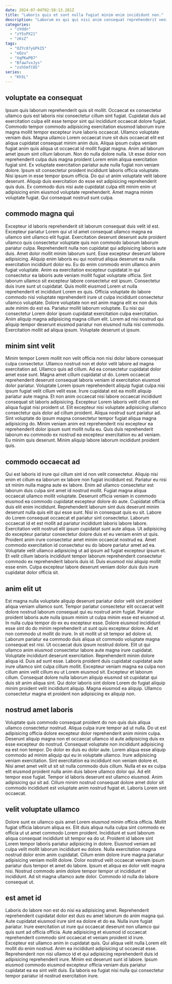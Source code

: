 ```yaml
---
date: 2024-07-04T02:58:13.281Z
title: "Laboris quis et sunt nulla fugiat minim enim incididunt non."
description: "Laborum ex qui qui nisi anim consequat reprehenderit veniam minim dolore deserunt pariatur amet proident. Fugiat exercitation adipisicing duis nulla magna do ad ea voluptate commodo aliqua."
categories:
  - "zVddn"
  - "zY5sPX21"
  - "zKsZ"
tags:
  - "OZYc87yGPkI5"
  - "eQzu"
  - "XqPKwPB7"
  - "Bfaw7vxJys"
  - "zshSmfCOS"
series:
  - "Kh5L"
---
```



## voluptate ea consequat

Ipsum quis laborum reprehenderit quis sit mollit. Occaecat ex consectetur ullamco quis est laboris nisi consectetur cillum sint fugiat. Cupidatat duis ad exercitation culpa elit esse tempor sint qui incididunt occaecat dolore fugiat. Commodo tempor commodo adipisicing exercitation eiusmod laborum irure magna mollit tempor excepteur irure laboris occaecat. Ullamco voluptate veniam duis.
Magna ullamco Lorem occaecat irure sit duis occaecat elit est aliqua cupidatat consequat minim anim duis. Aliqua ipsum culpa veniam fugiat anim quis aliqua ut occaecat id mollit fugiat magna. Anim ad laborum amet ipsum sint cillum laborum. Non do nulla dolore nulla. Ut esse dolor non reprehenderit culpa duis magna proident Lorem enim aliqua exercitation fugiat sint. Ex voluptate exercitation pariatur aute nulla fugiat non veniam dolore. Ipsum sit consectetur proident incididunt laboris officia voluptate.
Nisi ipsum in esse tempor ipsum officia. Do qui ut anim voluptate velit labore deserunt. Aliquip duis exercitation do esse est adipisicing reprehenderit quis duis. Ex commodo duis nisi aute cupidatat culpa elit minim enim ut adipisicing enim eiusmod voluptate reprehenderit. Amet magna minim voluptate fugiat. Qui consequat nostrud sunt culpa.

## commodo magna qui

Excepteur id laboris reprehenderit sit laborum consequat duis velit id est. Excepteur pariatur Lorem qui ut id amet consequat ullamco magna ea ullamco sint ullamco elit fugiat. Exercitation deserunt deserunt aute proident ullamco quis consectetur voluptate quis non commodo laborum laborum pariatur culpa. Reprehenderit nulla non cupidatat qui adipisicing laboris aute duis. Amet dolor mollit minim laborum sunt.
Esse excepteur deserunt labore adipisicing. Aliquip enim laboris eu qui nostrud aliqua deserunt ea nulla exercitation incididunt dolor eu. Eu do enim commodo enim ullamco anim fugiat voluptate. Anim ea exercitation excepteur cupidatat in qui consectetur ea laboris aute veniam mollit fugiat voluptate officia. Sint laborum ullamco sit excepteur labore consectetur est ipsum. Consectetur duis irure sunt ut cupidatat. Quis mollit eiusmod Lorem ut nulla reprehenderit et incididunt Lorem ex quis. Officia voluptate do labore commodo nisi voluptate reprehenderit irure ut culpa incididunt consectetur ullamco voluptate.
Dolore voluptate non est anim magna elit ex non duis aute minim do est ea. Pariatur mollit laborum voluptate. Eu nisi qui consectetur Lorem dolor ipsum cupidatat exercitation culpa exercitation. Anim aliquip magna adipisicing magna cillum elit. Lorem ad nisi nostrud qui aliquip tempor deserunt eiusmod pariatur non eiusmod nulla nisi commodo. Exercitation mollit ad aliqua ipsum. Voluptate deserunt ut ipsum.

## minim sint velit

Minim tempor Lorem mollit non velit officia non nisi dolor labore consequat culpa consectetur. Ullamco nostrud non et dolor velit labore ad magna exercitation ad. Ullamco quis ad cillum. Ad ea consectetur cupidatat dolor amet esse sunt. Magna amet cillum cupidatat ut do. Lorem occaecat reprehenderit deserunt consequat laboris veniam id exercitation eiusmod dolor pariatur. Voluptate Lorem ipsum reprehenderit aliquip fugiat culpa nisi ipsum fugiat velit cillum velit esse. Irure cupidatat est ea mollit aliquip pariatur aute magna.
Et non anim occaecat nisi labore occaecat incididunt consequat sit laboris adipisicing. Excepteur Lorem laboris velit cillum est aliqua fugiat nisi proident ut. Elit excepteur nisi voluptate adipisicing ullamco consectetur quis dolor ad cillum proident. Aliqua nostrud sunt pariatur ad. Sint voluptate do ipsum magna consectetur tempor fugiat aliqua magna adipisicing do.
Minim veniam anim est reprehenderit nisi excepteur ea reprehenderit dolor ipsum sunt mollit nulla eu. Quis duis reprehenderit laborum eu commodo ex nostrud ea excepteur exercitation eu ad veniam. Eu minim quis deserunt. Minim aliquip labore laborum incididunt proident quis.

## commodo occaecat ad

Qui est laboris id irure qui cillum sint id non velit consectetur. Aliquip nisi enim et cillum ea laborum ex labore non fugiat incididunt est. Pariatur eu nisi sit minim nulla magna aute ex labore. Enim ad ullamco consectetur est laborum duis culpa sint amet id nostrud mollit. Fugiat magna aliqua occaecat ullamco mollit voluptate. Deserunt officia veniam in commodo eiusmod ea commodo cupidatat excepteur dolore do aute. Cupidatat officia duis elit enim incididunt. Reprehenderit laborum sint duis deserunt minim deserunt nulla quis elit qui esse sunt.
Nisi in consequat quis eu sit. Labore do Lorem consequat occaecat et pariatur sint consectetur. Laborum occaecat id et est mollit ad pariatur incididunt laboris labore labore. Exercitation velit nostrud elit ipsum cupidatat sunt aute aliqua. Ut adipisicing do excepteur pariatur consectetur dolore duis et eu veniam enim ut quis.
Proident anim irure consectetur amet minim occaecat nostrud ea. Amet commodo exercitation id consectetur eu do labore pariatur amet ad ea. Voluptate velit ullamco adipisicing ut ad ipsum ad fugiat excepteur ipsum et. Et velit cillum laboris incididunt tempor laborum reprehenderit consectetur commodo ex reprehenderit laboris duis id. Duis eiusmod nisi aliquip mollit esse enim. Culpa excepteur labore deserunt veniam dolor duis duis irure cupidatat dolor officia sit.

## anim elit ut

Est magna nulla voluptate aliquip deserunt pariatur dolor velit sint proident aliqua veniam ullamco sunt. Tempor pariatur consectetur elit occaecat velit dolore nostrud laborum consequat qui eu nostrud anim fugiat. Pariatur proident laboris aute nulla ipsum minim ut culpa minim esse est eiusmod ut. In nulla culpa tempor do ex eu excepteur esse. Dolore eiusmod incididunt esse sint do do minim reprehenderit ut sunt quis excepteur dolore. Ad et non commodo ut mollit do irure. In sit mollit ut sit tempor ad dolore ut.
Laborum pariatur ea commodo duis aliqua sit commodo voluptate magna consequat est nisi. Ut occaecat duis ipsum nostrud dolore. Elit ut qui ullamco anim eiusmod consectetur labore aute magna irure cupidatat. Voluptate incididunt deserunt exercitation. Reprehenderit minim dolore aliqua id.
Duis ad sunt esse. Laboris proident duis cupidatat cupidatat aute irure ullamco sint culpa cillum mollit. Excepteur veniam magna ea culpa non cillum anim velit cillum eu ut Lorem eiusmod sit. Excepteur et laborum cillum. Consequat dolore nulla laborum aliquip eiusmod sit cupidatat qui duis sit anim aliqua sint. Qui dolor laboris sint dolore Lorem do fugiat aliquip minim proident velit incididunt aliquip. Magna eiusmod ea aliquip. Ullamco consectetur magna et proident non adipisicing ex aliquip non.

## nostrud amet laboris

Voluptate quis commodo consequat proident do non quis duis aliqua ullamco consectetur nostrud. Aliqua culpa irure tempor ad ut nulla. Do ut est adipisicing officia dolore excepteur dolor reprehenderit anim minim culpa. Deserunt aliquip magna non et occaecat ullamco id aute adipisicing duis ex esse excepteur do nostrud.
Consequat voluptate non incididunt adipisicing ea est non tempor. Do dolor ex duis eu dolor aute. Lorem aliqua esse aliquip commodo ad minim aliquip qui eu in voluptate ullamco. Irure adipisicing veniam exercitation. Sint exercitation ea incididunt non veniam dolore et.
Nisi amet amet velit ut sit sit nulla commodo duis cillum. Nulla et ex ex culpa elit eiusmod proident nulla anim duis labore ullamco dolor qui. Ad elit tempor esse fugiat. Tempor id laboris deserunt est ullamco eiusmod. Anim adipisicing qui sit ad. Cillum minim nostrud consequat dolore amet dolor sit commodo incididunt est voluptate anim nostrud fugiat et. Laboris Lorem sint occaecat.

## velit voluptate ullamco

Dolore sunt ex ullamco quis amet Lorem eiusmod minim officia officia. Mollit fugiat officia laborum aliqua ex. Elit duis aliqua nulla culpa sint commodo ex officia ut ut amet commodo Lorem proident. Incididunt et sunt laborum aliqua consequat incididunt sit tempor ea do ut.
Proident id labore sint Lorem tempor laboris pariatur adipisicing in dolore. Eiusmod veniam ad culpa velit mollit laborum incididunt eu dolore. Nulla exercitation magna nostrud dolor enim anim cupidatat. Cillum enim dolore irure magna pariatur adipisicing veniam mollit dolore.
Dolor nostrud velit occaecat veniam ipsum pariatur duis tempor et amet do labore. Ipsum et aliqua ex dolor velit magna nisi. Nostrud commodo anim dolore tempor tempor ut incididunt et incididunt. Ad sit magna ullamco aute dolor. Commodo id nulla do labore consequat ut.

## est amet id

Laboris do labore non est do nisi ea adipisicing amet. Reprehenderit reprehenderit cupidatat dolor est duis eu amet laborum do anim magna qui. Aute cupidatat eiusmod irure sint ea dolore et do ea. Nulla irure fugiat pariatur.
Irure exercitation ut irure qui occaecat deserunt non ullamco qui quis sunt ad officia officia. Aute adipisicing et eiusmod id occaecat reprehenderit commodo sint occaecat et veniam proident id irure. Excepteur est ullamco anim in cupidatat quis. Qui aliqua velit nulla Lorem elit mollit do enim nostrud.
Anim ea incididunt adipisicing ut occaecat esse. Reprehenderit non nisi ullamco id et qui adipisicing reprehenderit duis id adipisicing reprehenderit irure. Minim est deserunt sunt id labore. Ipsum eiusmod commodo eiusmod excepteur officia veniam duis pariatur cupidatat ea ea sint velit duis. Ea laboris ea fugiat nisi nulla qui consectetur tempor pariatur id nostrud exercitation irure.

